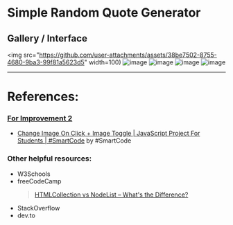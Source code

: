 # Simple Random Quote Generator
## Gallery / Interface
<img src="https://github.com/user-attachments/assets/38be7502-8755-4680-9ba3-99f81a5623d5" width=100)
![image](https://github.com/user-attachments/assets/3d8cb9b1-bfb5-40e5-8bd6-a5c6198adbc6)
![image](https://github.com/user-attachments/assets/a0c01d02-0315-4549-9822-dbdd686ce077)
![image](https://github.com/user-attachments/assets/36bcab6b-988e-4e8e-95d3-24bc4d1e3ef4)
![image](https://github.com/user-attachments/assets/dffefd92-d2e8-4638-9ec3-50adf74377d7)

---
# References:
### [For Improvement 2](20250614-random-quote-generator/20250614-random-quote-generator-improved-2)
- [Change Image On Click + Image Toggle | JavaScript Project For Students | #SmartCode](https://www.youtube.com/watch?v=ydeQbbF9jbw) by #SmartCode <br/>

### Other helpful resources:
- W3Schools
- freeCodeCamp
  > [HTMLCollection vs NodeList – What's the Difference?](https://www.freecodecamp.org/news/dom-manipulation-htmlcollection-vs-nodelist/)
- StackOverflow
- dev.to
